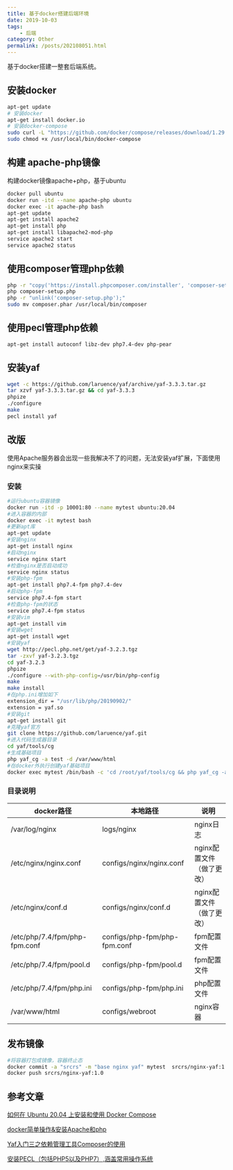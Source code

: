 ```yaml
---
title: 基于docker搭建后端环境
date: 2019-10-03
tags:
    - 后端
category: Other
permalink: /posts/202108051.html
---
```


基于docker搭建一整套后端系统。

## 安装docker

```sh
apt-get update
# 安装docker
apt-get install docker.io
# 安装docker-compose
sudo curl -L "https://github.com/docker/compose/releases/download/1.29.2/docker-compose-$(uname -s)-$(uname -m)" -o /usr/local/bin/docker-compose
sudo chmod +x /usr/local/bin/docker-compose
```

## 构建 apache-php镜像

构建docker镜像apache+php，基于ubuntu

```sh
docker pull ubuntu
docker run -itd --name apache-php ubuntu
docker exec -it apache-php bash
apt-get update
apt-get install apache2
apt-get install php
apt-get install libapache2-mod-php
service apache2 start
service apache2 status
```

## 使用composer管理php依赖

```sh
php -r "copy('https://install.phpcomposer.com/installer', 'composer-setup.php');"
php composer-setup.php
php -r "unlink('composer-setup.php');"
sudo mv composer.phar /usr/local/bin/composer
```

## 使用pecl管理php依赖

```sh
apt-get install autoconf libz-dev php7.4-dev php-pear
```

## 安装yaf

```sh
wget -c https://github.com/laruence/yaf/archive/yaf-3.3.3.tar.gz
tar xzvf yaf-3.3.3.tar.gz && cd yaf-3.3.3
phpize
./configure
make
pecl install yaf
```

## 改版

使用Apache服务器会出现一些我解决不了的问题，无法安装yaf扩展，下面使用nginx来实操

### 安装

```sh
#运行ubuntu容器镜像
docker run -itd -p 10001:80 --name mytest ubuntu:20.04
#进入容器的内部
docker exec -it mytest bash
#更新apt库
apt-get update
#安装nginx
apt-get install nginx
#启动nginx
service nginx start
#检查nginx是否启动成功
service nginx status
#安装php-fpm
apt-get install php7.4-fpm php7.4-dev
#启动php-fpm
service php7.4-fpm start
#检查php-fpm的状态
service php7.4-fpm status
#安装vim
apt-get install vim
#安装wget
apt-get install wget
#安装yaf
wget http://pecl.php.net/get/yaf-3.2.3.tgz
tar -zxvf yaf-3.2.3.tgz
cd yaf-3.2.3
phpize
./configure --with-php-config=/usr/bin/php-config
make
make install
#在php.ini增加如下
extension_dir = "/usr/lib/php/20190902/"
extension = yaf.so
#安装git
apt-get install git
#克隆yaf官方
git clone https://github.com/laruence/yaf.git
#进入代码生成器目录
cd yaf/tools/cg
#生成基础项目
php yaf_cg -a test -d /var/www/html
#在docker外执行创建yaf基础项目
docker exec mytest /bin/bash -c 'cd /root/yaf/tools/cg && php yaf_cg -a test -d /var/www/html/test'
```

### 目录说明

docker路径 | 本地路径 | 说明 
-|-|-
/var/log/nginx | logs/nginx | nginx日志
/etc/nginx/nginx.conf | configs/nginx/nginx.conf | nginx配置文件（做了更改）
/etc/nginx/conf.d | configs/nginx/conf.d | nginx配置文件（做了更改）
/etc/php/7.4/fpm/php-fpm.conf | configs/php-fpm/php-fpm.conf | fpm配置文件
/etc/php/7.4/fpm/pool.d | configs/php-fpm/pool.d | fpm配置文件
/etc/php/7.4/fpm/php.ini | configs/php-fpm/php.ini | php配置文件
/var/www/html | configs/webroot | nginx容器

## 发布镜像

```sh
#将容器打包成镜像，容器终止态
docker commit -a "srcrs" -m "base nginx yaf" mytest  srcrs/nginx-yaf:1.0
docker push srcrs/nginx-yaf:1.0
```

## 参考文章

[如何在 Ubuntu 20.04 上安装和使用 Docker Compose](https://www.gingerdoc.com/tutorials/how-to-install-and-use-docker-compose-on-ubuntu-20-04)

[docker简单操作&安装Apache和php](https://blog.csdn.net/slavik_/article/details/82887025?utm_medium=distribute.pc_relevant.none-task-blog-2%7Edefault%7EBlogCommendFromMachineLearnPai2%7Edefault-9.control&depth_1-utm_source=distribute.pc_relevant.none-task-blog-2%7Edefault%7EBlogCommendFromMachineLearnPai2%7Edefault-9.control)

[Yaf入门三之依赖管理工具Composer的使用](https://blog.csdn.net/SGQ_CSDN/article/details/79405495)

[安装PECL（包括PHP5以及PHP7）,涵盖常用操作系统](https://blog.csdn.net/Douz_lungfish/article/details/103799769)